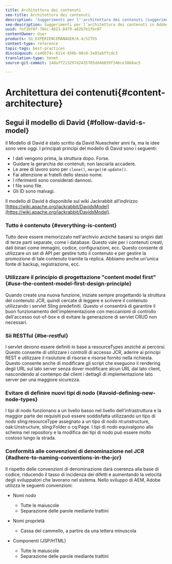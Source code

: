 ```yaml
---
title: Architettura dei contenuti
seo-title: Architettura dei contenuti
description: 'Suggerimenti per l''architettura dei contenuti (suggerimenti: tutto è contenuto)'
seo-description: Suggerimenti per l’architettura dei contenuti in Adobe Experience Manager (AEM). (hint - tutto è contenuto)
uuid: fef2bf0f-70ec-4621-8479-a62b7e1fbc07
contentOwner: User
products: SG_EXPERIENCEMANAGER/6.4/SITES
content-type: reference
topic-tags: best-practices
discoiquuid: ca46b74c-6114-458b-98c0-2a93abffcdc3
translation-type: tm+mt
source-git-commit: 14daff213297d2435765dd46039f346ce3868ac5

---
```



# Architettura dei contenuti{#content-architecture}

## Segui il modello di David {#follow-david-s-model}

Il Modello di David è stato scritto da David Nuescheler anni fa, ma le idee sono vere oggi. I principali principi del modello di David sono i seguenti:

* I dati vengono prima, la struttura dopo. Forse.
* Guidare la gerarchia dei contenuti, non lasciarla accadere.
* Le aree di lavoro sono per `clone()`, `merge()`e `update()`.
* Fai attenzione ai fratelli dello stesso nome.
* I riferimenti sono considerati dannosi.
* I file sono file.
*  Gli ID sono malvagi.

Il modello di David è disponibile sul wiki Jackrabbit all’indirizzo [https://wiki.apache.org/jackrabbit/DavidsModel](https://wiki.apache.org/jackrabbit/DavidsModel).

### Tutto è contenuto {#everything-is-content}

Tutto deve essere memorizzato nell&#39;archivio anziché basarsi su origini dati di terze parti separate, come i database. Questo vale per i contenuti creati, dati binari come immagini, codice, configurazioni, ecc. Questo consente di utilizzare un set di API per gestire tutto il contenuto e per gestire la promozione di tale contenuto tramite la replica. Abbiamo anche un&#39;unica fonte di backup, registrazione, ecc.

### Utilizzare il principio di progettazione &quot;content model first&quot; {#use-the-content-model-first-design-principle}

Quando create una nuova funzione, iniziate sempre progettando la struttura del contenuto JCR, quindi cercate di leggere e scrivere il contenuto utilizzando i servlet Sling predefiniti. Questo vi consentirà di garantire il buon funzionamento dell&#39;implementazione con meccanismi di controllo dell&#39;accesso out-of-box e di evitare la generazione di servlet CRUD non necessari.

### Sii RESTful {#be-restful}

I servlet devono essere definiti in base a resourceTypes anziché ai percorsi. Questo consente di utilizzare i controlli di accesso JCR, aderire ai principi REST e utilizzare il risolutore di risorse e risorse fornito nella richiesta. Questo consente anche di modificare gli script che eseguono il rendering degli URL sul lato server senza dover modificare alcun URL dal lato client, nascondendo al contempo dal client i dettagli di implementazione lato server per una maggiore sicurezza.

### Evitare di definire nuovi tipi di nodo {#avoid-defining-new-node-types}

I tipi di nodo funzionano a un livello basso nel livello dell&#39;infrastruttura e la maggior parte dei requisiti può essere soddisfatta utilizzando un tipo di nodo sling:resourceType assegnato a un tipo di nodo nt:unstructure, oak:Unstructure, sling:Folder o cq:Page. I tipi di nodo equivalgono allo schema nel repository e la modifica dei tipi di nodo può essere molto costoso lungo la strada.

### Conformità alle convenzioni di denominazione nel JCR {#adhere-to-naming-conventions-in-the-jcr}

Il rispetto delle convenzioni di denominazione darà coerenza alla base di codice, riducendo il tasso di incidenza dei difetti e aumentando la velocità degli sviluppatori che lavorano nel sistema. Nello sviluppo di AEM, Adobe utilizza le seguenti convenzioni:

* Nomi nodo

   * Tutte le maiuscole
   * Separazione delle parole mediante trattini

* Nomi proprietà

   * Cassa del cammello, a partire da una lettera minuscola

* Componenti (JSP/HTML)

   * Tutte le maiuscole
   * Separazione delle parole mediante trattini

